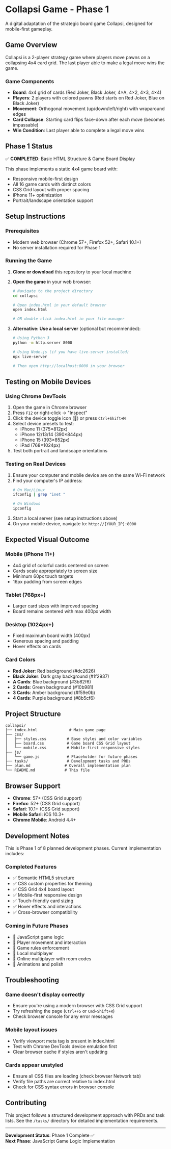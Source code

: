 # Collapsi Game - Phase 1

A digital adaptation of the strategic board game Collapsi, designed for mobile-first gameplay.

## Game Overview

Collapsi is a 2-player strategy game where players move pawns on a collapsing 4x4 card grid. The last player able to make a legal move wins the game.

### Game Components
- **Board**: 4x4 grid of cards (Red Joker, Black Joker, 4×A, 4×2, 4×3, 4×4)
- **Players**: 2 players with colored pawns (Red starts on Red Joker, Blue on Black Joker)
- **Movement**: Orthogonal movement (up/down/left/right) with wraparound edges
- **Card Collapse**: Starting card flips face-down after each move (becomes impassable)
- **Win Condition**: Last player able to complete a legal move wins

## Phase 1 Status

✅ **COMPLETED**: Basic HTML Structure & Game Board Display

This phase implements a static 4x4 game board with:
- Responsive mobile-first design
- All 16 game cards with distinct colors
- CSS Grid layout with proper spacing
- iPhone 11+ optimization
- Portrait/landscape orientation support

## Setup Instructions

### Prerequisites
- Modern web browser (Chrome 57+, Firefox 52+, Safari 10.1+)
- No server installation required for Phase 1

### Running the Game

1. **Clone or download** this repository to your local machine

2. **Open the game** in your web browser:
   ```bash
   # Navigate to the project directory
   cd collapsi
   
   # Open index.html in your default browser
   open index.html
   
   # OR double-click index.html in your file manager
   ```

3. **Alternative: Use a local server** (optional but recommended):
   ```bash
   # Using Python 3
   python -m http.server 8000
   
   # Using Node.js (if you have live-server installed)
   npx live-server
   
   # Then open http://localhost:8000 in your browser
   ```

## Testing on Mobile Devices

### Using Chrome DevTools
1. Open the game in Chrome browser
2. Press `F12` or right-click → "Inspect"
3. Click the device toggle icon (📱) or press `Ctrl+Shift+M`
4. Select device presets to test:
   - iPhone 11 (375×812px)
   - iPhone 12/13/14 (390×844px)
   - iPhone 15 (393×852px)
   - iPad (768×1024px)
5. Test both portrait and landscape orientations

### Testing on Real Devices
1. Ensure your computer and mobile device are on the same Wi-Fi network
2. Find your computer's IP address:
   ```bash
   # On Mac/Linux
   ifconfig | grep "inet "
   
   # On Windows
   ipconfig
   ```
3. Start a local server (see setup instructions above)
4. On your mobile device, navigate to: `http://[YOUR_IP]:8000`

## Expected Visual Outcome

### Mobile (iPhone 11+)
- 4x4 grid of colorful cards centered on screen
- Cards scale appropriately to screen size
- Minimum 60px touch targets
- 16px padding from screen edges

### Tablet (768px+)
- Larger card sizes with improved spacing
- Board remains centered with max 400px width

### Desktop (1024px+)
- Fixed maximum board width (400px)
- Generous spacing and padding
- Hover effects on cards

### Card Colors
- **Red Joker**: Red background (#dc2626)
- **Black Joker**: Dark gray background (#1f2937)
- **A Cards**: Blue background (#3b82f6)
- **2 Cards**: Green background (#10b981)
- **3 Cards**: Amber background (#f59e0b)
- **4 Cards**: Purple background (#8b5cf6)

## Project Structure

```
collapsi/
├── index.html              # Main game page
├── css/
│   ├── styles.css         # Base styles and color variables
│   ├── board.css          # Game board CSS Grid layout
│   └── mobile.css         # Mobile-first responsive styles
├── js/
│   └── game.js            # Placeholder for future phases
├── tasks/                 # Development tasks and PRDs
├── plan.md               # Overall implementation plan
└── README.md             # This file
```

## Browser Support

- **Chrome**: 57+ (CSS Grid support)
- **Firefox**: 52+ (CSS Grid support)
- **Safari**: 10.1+ (CSS Grid support)
- **Mobile Safari**: iOS 10.3+
- **Chrome Mobile**: Android 4.4+

## Development Notes

This is Phase 1 of 8 planned development phases. Current implementation includes:

### Completed Features
- ✅ Semantic HTML5 structure
- ✅ CSS custom properties for theming
- ✅ CSS Grid 4x4 board layout
- ✅ Mobile-first responsive design
- ✅ Touch-friendly card sizing
- ✅ Hover effects and interactions
- ✅ Cross-browser compatibility

### Coming in Future Phases
- 🔄 JavaScript game logic
- 🔄 Player movement and interaction
- 🔄 Game rules enforcement
- 🔄 Local multiplayer
- 🔄 Online multiplayer with room codes
- 🔄 Animations and polish

## Troubleshooting

### Game doesn't display correctly
- Ensure you're using a modern browser with CSS Grid support
- Try refreshing the page (`Ctrl+F5` or `Cmd+Shift+R`)
- Check browser console for any error messages

### Mobile layout issues
- Verify viewport meta tag is present in index.html
- Test with Chrome DevTools device emulation first
- Clear browser cache if styles aren't updating

### Cards appear unstyled
- Ensure all CSS files are loading (check browser Network tab)
- Verify file paths are correct relative to index.html
- Check for CSS syntax errors in browser console

## Contributing

This project follows a structured development approach with PRDs and task lists. See the `/tasks/` directory for detailed implementation requirements.

---

**Development Status**: Phase 1 Complete ✅  
**Next Phase**: JavaScript Game Logic Implementation